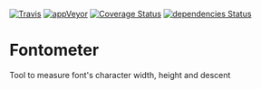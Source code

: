 [![Travis](https://travis-ci.org/danziamo/fontometer.svg?branch=master)](https://travis-ci.org/danziamo/fontometer)
[![appVeyor](https://ci.appveyor.com/api/projects/status/59cv635n5hqgh8ya?svg=true)](https://ci.appveyor.com/project/danziamo/fontometer)
[![Coverage Status](https://coveralls.io/repos/github/danziamo/fontometer/badge.svg?branch=master)](https://coveralls.io/github/danziamo/fontometer?branch=master)
[![dependencies Status](https://david-dm.org/danziamo/fontometer/status.svg)](https://david-dm.org/danziamo/fontometer)

# Fontometer

Tool to measure font's character width, height and descent
